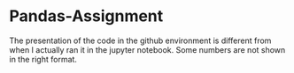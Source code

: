 # Pandas-Assignment
The presentation of the code in the github environment is different from when I actually ran it in the jupyter notebook. Some numbers are not shown in the right format.
